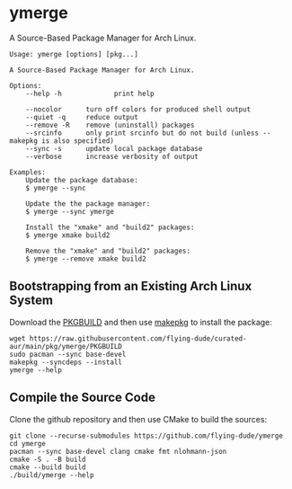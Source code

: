# ymerge

A Source-Based Package Manager for Arch Linux.

```
Usage: ymerge [options] [pkg...]

A Source-Based Package Manager for Arch Linux.

Options:
    --help -h             print help

    --nocolor      turn off colors for produced shell output
    --quiet -q     reduce output
    --remove -R    remove (uninstall) packages
    --srcinfo      only print srcinfo but do not build (unless --makepkg is also specified)
    --sync -s      update local package database
    --verbose      increase verbosity of output

Examples:
    Update the package database:
    $ ymerge --sync

    Update the the package manager:
    $ ymerge --sync ymerge

    Install the "xmake" and "build2" packages:
    $ ymerge xmake build2

    Remove the "xmake" and "build2" packages:
    $ ymerge --remove xmake build2
```

## Bootstrapping from an Existing Arch Linux System

Download the
[PKGBUILD](https://github.com/flying-dude/curated-aur/blob/main/pkg/ymerge/PKGBUILD)
and then use
[makepkg](https://wiki.archlinux.org/title/Makepkg)
to install the package:

```
wget https://raw.githubusercontent.com/flying-dude/curated-aur/main/pkg/ymerge/PKGBUILD
sudo pacman --sync base-devel
makepkg --syncdeps --install
ymerge --help
```

## Compile the Source Code

Clone the github repository and then use CMake to build the sources:

```
git clone --recurse-submodules https://github.com/flying-dude/ymerge
cd ymerge
pacman --sync base-devel clang cmake fmt nlohmann-json
cmake -S . -B build
cmake --build build
./build/ymerge --help
```
